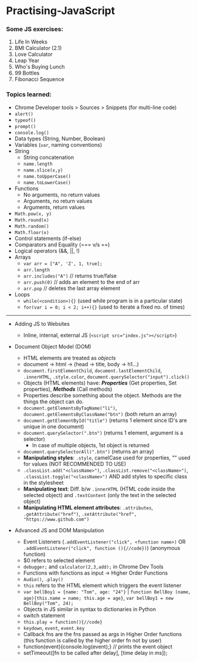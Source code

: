 
# Practising-JavaScript

### Some JS exercises:

1. Life In Weeks
2. BMI Calculator (2.1)
3. Love Calculator
4. Leap Year
5. Who's Buying Lunch
6. 99 Bottles
7. Fibonacci Sequence

### Topics learned:

- Chrome Developer tools > Sources > Snippets (for multi-line code)
- `alert()`
- `typeof()`
- `prompt()`
- `console.log()`
- Data types (String, Number, Boolean)
- Variables (`var`, naming conventions)
- String
  - String concatenation
  - `name.length`
  - `name.slice(x,y)`
  - `name.toUpperCase()`
  - `name.toLowerCase()`
- Functions
  - No arguments, no return values
  - Arguments, no return values
  - Arguments, return values
- `Math.pow(x, y)`
- `Math.round(x)`
- `Math.random()`
- `Math.floor(x)`
- Control statements (if-else)
- Comparators and Equality (=== v/s ==)
- Logical operators (&&, ||, !)
- Arrays
  - `var arr = ["A", 'Z', 1, true];`
  - `arr.length`
  - `arr.includes("A")` // returns true/false
  - `arr.push(0)` // adds an element to the end of arr
  - `arr.pop` // deletes the last array element
- Loops
  - `while(<condition>){}` (used while program is in a particular state)
  - `for(var i = 0; i < 2; i++){}` (used to iterate a fixed no. of times)

<hr>

- Adding JS to Websites
  - Inline, internal, external JS (`<script src="index.js"></script>`)
- Document Object Model (DOM)
  - HTML elements are treated as *objects*
  - document -> html -> (head -> title, body -> h1...)
  - `document.firstElementChild`, `document.lastElementChild`, `.innerHTML`, `.style.color`, `document.querySelector("input").click()`
  - Objects (HTML elements) have: ***Properties*** (Get properties, Set properties), ***Methods*** (Call methods)
  - Properties describe something about the object. Methods are the things the object can do.
  - `document.getElementsByTagName("li")`, `document.getElementsByClassName("btn")` (both return an array)
  - `document.getElementById("title")` (returns 1 element since ID's are unique in one document)
  - `document.querySelector(".btn")` (returns 1 element, argument is a selector)
    - In case of multiple objects, 1st object is returned
  - `document.querySelectorAll(".btn")` (returns an array)
  - **Manipulating styles**: `.style`, camelCase used for properties, "" used for values (NOT RECOMMENDED TO USE)
  - `.classList.add("<className>")`, `.classList.remove("<className>")`, `.classList.toggle("<className>")` AND add styles to specific class in the stylesheet
  - **Manipulating text**: Diff. b/w `.innerHTML` (HTML code inside the selected object) and `.textContent` (only the text in the selected object)
  - **Manipulating HTML element attributes**: `.attributes`, `.getAttribute("href")`, `.setAttribute("href", "https://www.github.com")`

- Advanced JS and DOM Manipulation
  - Event Listeners (`.addEventListener("click", <function name>)` OR `.addEventListener("click", function (){//code})`) (anonymous function)
  - $0 refers to selected element
  - `debugger;` and `calculator(2,3,add);` in Chrome Dev Tools
  - Functions with functions as input -> Higher Order Functions
  - `Audio()`, `.play()`
  - `this` refers to the HTML element which triggers the event listener
  - `var bellBoy1 = {name: "Tom", age: "24"}` | `function BellBoy (name, age){this.name = name; this.age = age}`, `var bellBoy1 = new BellBoy("Tom", 24);`
  - Objects in JS similar in syntax to dictionaries in Python
  - switch statement
  - `this.play = function(){//code}`
  - `keydown`, `event`, `event.key`
  - Callback fns are the fns passed as args in Higher Order functions (this function is called by the higher order fn not by user)
  - function(event){console.log(event);} // prints the event object
  - setTimeout([fn to be called after delay], [time delay in ms]);
  
  




